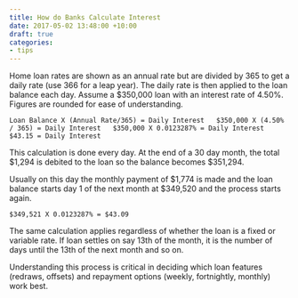 ```yaml
---
title: How do Banks Calculate Interest
date: 2017-05-02 13:48:00 +10:00
draft: true
categories:
- tips
---
```


Home loan rates are shown as an annual rate but are divided by 365 to get a daily rate (use 366 for a leap year). The daily rate is then applied to the loan balance each day. Assume a $350,000 loan with an interest rate of 4.50%.  Figures are rounded for ease of understanding.

    Loan Balance X (Annual Rate/365) = Daily Interest 	$350,000 X (4.50% / 365) = Daily Interest 	$350,000 X 0.0123287% = Daily Interest	 	$43.15 = Daily Interest

This calculation is done every day.  At the end of a 30 day month, the total $1,294 is debited to the loan so the balance becomes $351,294.

Usually on this day the monthly payment of $1,774 is made and the loan balance starts day 1 of the next month at $349,520 and the process starts again.

    $349,521 X 0.0123287% = $43.09

The same calculation applies regardless of whether the loan is a fixed or variable rate. If loan settles on say 13th of the month, it is the number of days until the 13th of the next month and so on.

Understanding this process is critical in deciding which loan features (redraws, offsets) and repayment options (weekly, fortnightly, monthly) work best.
